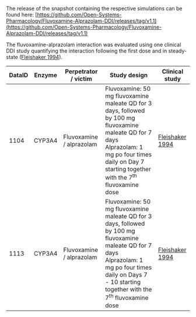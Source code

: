 The release of the snapshot containing the respective simulations can be found here:
[https://github.com/Open-Systems-Pharmacology/Fluvoxamine-Alprazolam-DDI/releases/tag/v1.1](https://github.com/Open-Systems-Pharmacology/Fluvoxamine-Alprazolam-DDI/releases/tag/v1.1)

The fluvoxamine-alprazolam interaction was evaluated using one clinical DDI study quantifying the interaction following the first dose and in steady-state ([Fleishaker 1994](#4-references)).



| DataID | Enzyme | Perpetrator / victim     | Study design                                                 | Clinical study                   |
| ------ | ------ | ------------------------ | ------------------------------------------------------------ | -------------------------------- |
| 1104   | CYP3A4 | Fluvoxamine / alprazolam | Fluvoxamine: 50 mg fluvoxamine maleate QD for 3 days, followed by 100 mg fluvoxamine maleate QD for 7 days<br />Alprazolam: 1 mg po four times daily on Day 7 starting together with the 7<sup>th</sup> fluvoxamine dose | [Fleishaker 1994](#4-references) |
| 1113   | CYP3A4 | Fluvoxamine / alprazolam | Fluvoxamine: 50 mg fluvoxamine maleate QD for 3 days, followed by 100 mg fluvoxamine maleate QD for 7 days<br />Alprazolam: 1 mg po four times daily on Days 7 - 10 starting together with the 7<sup>th</sup> fluvoxamine dose | [Fleishaker 1994](#4-references) |


